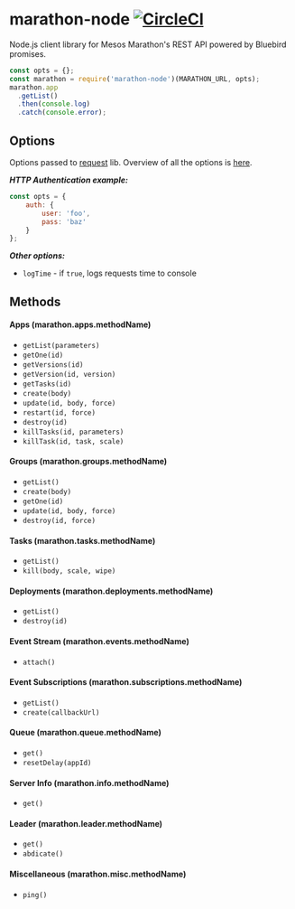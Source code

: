 # marathon-node [![CircleCI](https://circleci.com/gh/elasticio/marathon-node.svg?style=svg)](https://circleci.com/gh/elasticio/marathon-node)
Node.js client library for Mesos Marathon's REST API powered by Bluebird promises.

```javascript
const opts = {};
const marathon = require('marathon-node')(MARATHON_URL, opts);
marathon.app
  .getList()
  .then(console.log)
  .catch(console.error);
```

## Options
Options passed to [request](https://github.com/request/request) lib. Overview of all the options is [here](https://github.com/request/request#requestoptions-callback).

***HTTP Authentication example:***
```javascript
const opts = {
    auth: {
        user: 'foo',
        pass: 'baz'
    }
};
```

***Other options:***
- `logTime` - if `true`, logs requests time to console


## Methods

#### Apps (marathon.apps.methodName)
- `getList(parameters)`
- `getOne(id)`
- `getVersions(id)`
- `getVersion(id, version)`
- `getTasks(id)`
- `create(body)`
- `update(id, body, force)`
- `restart(id, force)`
- `destroy(id)`
- `killTasks(id, parameters)`
- `killTask(id, task, scale)`

#### Groups (marathon.groups.methodName)
- `getList()`
- `create(body)`
- `getOne(id)`
- `update(id, body, force)`
- `destroy(id, force)`

#### Tasks (marathon.tasks.methodName)
- `getList()`
- `kill(body, scale, wipe)`

#### Deployments (marathon.deployments.methodName)
- `getList()`
- `destroy(id)`

#### Event Stream (marathon.events.methodName)
- `attach()`

#### Event Subscriptions (marathon.subscriptions.methodName)
- `getList()`
- `create(callbackUrl)`

#### Queue (marathon.queue.methodName)
- `get()`
- `resetDelay(appId)`

#### Server Info (marathon.info.methodName)
- `get()`

#### Leader (marathon.leader.methodName)
- `get()`
- `abdicate()`

#### Miscellaneous (marathon.misc.methodName)
- `ping()`
